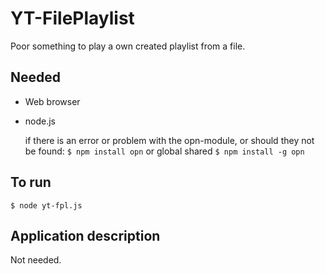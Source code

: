 # YT-FilePlaylist

Poor something to play a own created playlist from a file.

## Needed
* Web browser
* node.js

	if there is an error or problem with the opn-module, or should they not be found: 
	`$ npm install opn` or global shared `$ npm install -g opn`
  
## To run
`$ node yt-fpl.js`

## Application description
Not needed.
